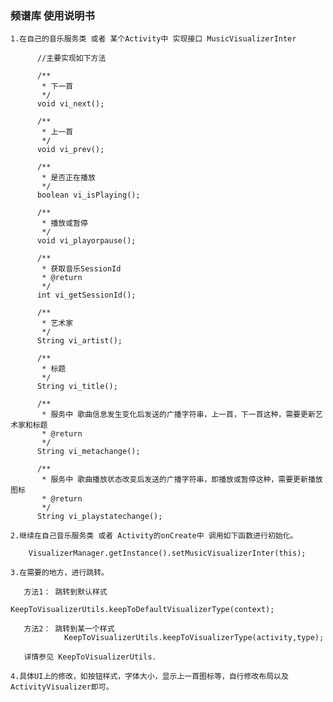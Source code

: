 
### 频谱库 使用说明书

    1.在自己的音乐服务类 或者 某个Activity中 实现接口 MusicVisualizerInter

          //主要实现如下方法

          /**
           * 下一首
           */
          void vi_next();

          /**
           * 上一首
           */
          void vi_prev();

          /**
           * 是否正在播放
           */
          boolean vi_isPlaying();

          /**
           * 播放或暂停
           */
          void vi_playorpause();

          /**
           * 获取音乐SessionId
           * @return
           */
          int vi_getSessionId();

          /**
           * 艺术家
           */
          String vi_artist();

          /**
           * 标题
           */
          String vi_title();

          /**
           * 服务中 歌曲信息发生变化后发送的广播字符串，上一首，下一首这种，需要更新艺术家和标题
           * @return
           */
          String vi_metachange();

          /**
           * 服务中 歌曲播放状态改变后发送的广播字符串，即播放或暂停这种，需要更新播放图标
           * @return
           */
          String vi_playstatechange();

    2.继续在自己音乐服务类 或者 Activity的onCreate中 调用如下函数进行初始化。

        VisualizerManager.getInstance().setMusicVisualizerInter(this);

    3.在需要的地方，进行跳转。

       方法1： 跳转到默认样式
                KeepToVisualizerUtils.keepToDefaultVisualizerType(context);

       方法2： 跳转到某一个样式
                KeepToVisualizerUtils.keepToVisualizerType(activity,type);

       详情参见 KeepToVisualizerUtils.

    4.具体UI上的修改，如按钮样式，字体大小，显示上一首图标等，自行修改布局以及ActivityVisualizer即可。